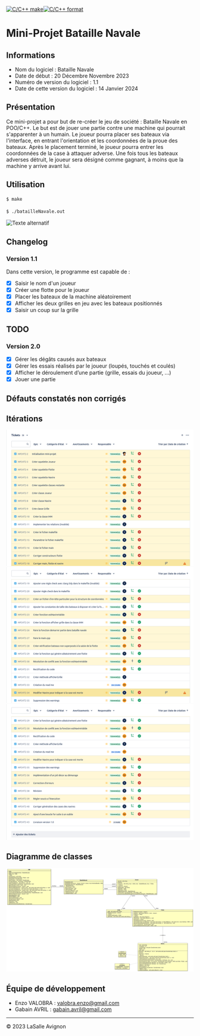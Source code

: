 [![C/C++ make](https://github.com/btssn-lasalle-84/MP24-T2-BATAILLE-NAVALE/actions/workflows/c-cpp.yml/badge.svg?branch=develop)](https://github.com/btssn-lasalle-84/MP24-T2-BATAILLE-NAVALE/actions/workflows/c-cpp.yml)[![C/C++ format](https://github.com/btssn-lasalle-84/MP24-T2-BATAILLE-NAVALE/actions/workflows/cppformat.yml/badge.svg?branch=develop)](https://github.com/btssn-lasalle-84/MP24-T2-BATAILLE-NAVALE/actions/workflows/cppformat.yml)

# Mini-Projet Bataille Navale

## Informations

- Nom du logiciel : Bataille Navale
- Date de début : 20 Décembre Novembre 2023
- Numéro de version du logiciel : 1.1
- Date de cette version du logiciel : 14 Janvier 2024

## Présentation

Ce mini-projet a pour but de re-créer le jeu de société : Bataille Navale en POO/C++. Le but est de jouer une partie contre une machine qui pourrait s'apparenter à un humain.  Le joueur pourra placer ses bateaux via l'interface, en entrant l'orientation et les coordonnées de la proue des bateaux. Après le placement terminé, le joueur pourra entrer les coordonnées de la case à attaquer adverse. Une fois tous les bateaux adverses détruit, le joueur sera désigné comme gagnant, à moins que la machine y arrive avant lui.

## Utilisation

```bash
$ make

$ ./batailleNavale.out
```

![Texte alternatif](image/Gif_Bataille_Navale.gif)

## Changelog

### Version 1.1

Dans cette version, le programme est capable de :

- [x]  Saisir le nom d'un joueur
- [x]  Créer une flotte pour le joueur
- [x]  Placer les bateaux de la machine aléatoirement
- [x]  Afficher les deux grilles en jeu avec les bateaux positionnés
- [x]  Saisir un coup sur la grille

## TODO

### Version 2.0

- [x]  Gérer les dégâts causés aux bateaux
- [x]  Gérer les essais réalisés par le joueur (loupés, touchés et coulés)
- [x]  Afficher le déroulement d’une partie (grille, essais du joueur, ...)
- [x]  Jouer une partie

## Défauts constatés non corrigés

## Itérations

![Jira1.png](images/Jira1.png)
![Jira2.png](images/Jira2.png)
![Jira3.png](images/Jira3.png)

## Diagramme de classes

![diagramme-classes-1.1.png](images/diagramme-classes-1.1.png)

## Équipe de développement

- Enzo VALOBRA : valobra.enzo@gmail.com
- Gabain AVRIL : gabain.avril@gmail.com

---
&copy; 2023 LaSalle Avignon

